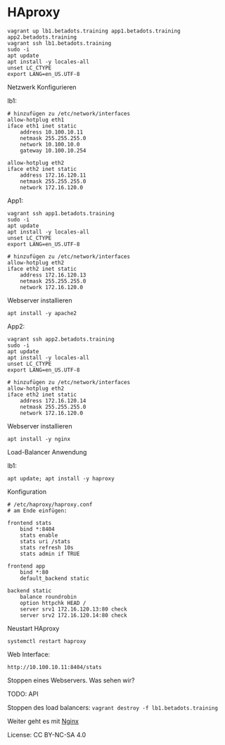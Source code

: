 # HAproxy

```shell
vagrant up lb1.betadots.training app1.betadots.training app2.betadots.training
vagrant ssh lb1.betadots.training
sudo -i
apt update
apt install -y locales-all
unset LC_CTYPE
export LANG=en_US.UTF-8
```

Netzwerk Konfigurieren

lb1:

```shell
# hinzufügen zu /etc/network/interfaces
allow-hotplug eth1
iface eth1 inet static
    address 10.100.10.11
    netmask 255.255.255.0
    network 10.100.10.0
    gateway 10.100.10.254

allow-hotplug eth2
iface eth2 inet static
    address 172.16.120.11
    netmask 255.255.255.0
    network 172.16.120.0
```

App1:

```shell
vagrant ssh app1.betadots.training
sudo -i
apt update
apt install -y locales-all
unset LC_CTYPE
export LANG=en_US.UTF-8
```

```shell
# hinzufügen zu /etc/network/interfaces
allow-hotplug eth2
iface eth2 inet static
    address 172.16.120.13
    netmask 255.255.255.0
    network 172.16.120.0
```

Webserver installieren

```shell
apt install -y apache2
```

App2:

```shell
vagrant ssh app2.betadots.training
sudo -i
apt update
apt install -y locales-all
unset LC_CTYPE
export LANG=en_US.UTF-8
```

```shell
# hinzufügen zu /etc/network/interfaces
allow-hotplug eth2
iface eth2 inet static
    address 172.16.120.14
    netmask 255.255.255.0
    network 172.16.120.0
```

Webserver installieren

```shell
apt install -y nginx
```

Load-Balancer Anwendung

lb1:

```shell
apt update; apt install -y haproxy
```

Konfiguration

```text
# /etc/haproxy/haproxy.conf
# am Ende einfügen:

frontend stats
    bind *:8404
    stats enable
    stats uri /stats
    stats refresh 10s
    stats admin if TRUE

frontend app
    bind *:80
    default_backend static

backend static
    balance roundrobin
    option httpchk HEAD /
    server srv1 172.16.120.13:80 check
    server srv2 172.16.120.14:80 check
```

Neustart HAproxy

```shell
systemctl restart haproxy
```

Web Interface:

`http://10.100.10.11:8404/stats`

Stoppen eines Webservers. Was sehen wir?

TODO: API

Stoppen des load balancers: `vagrant destroy -f lb1.betadots.training`

Weiter geht es mit [Nginx](../05_Nginx)

License: CC BY-NC-SA 4.0
